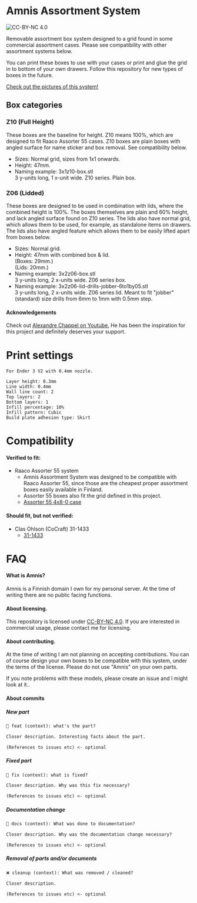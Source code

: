 # Amnis Assortment System

![CC-BY-NC 4.0](https://i.creativecommons.org/l/by-nc/4.0/88x31.png)

Removable assortment box system designed to a grid found in some commercial
assortment cases. Please see compatibility with other assortment systems below.

You can print these boxes to use with your cases or print and glue the grid in
to bottom of your own drawers. Follow this repository for new types of boxes in
the future.

[Check out the pictures of this system!](/pics/)


## Box categories

### Z10 (Full Height)

These boxes are the baseline for height. Z10 means 100%, which are designed to fit
Raaco Assorter 55 cases. Z10 boxes are plain boxes with angled surface for name
sticker and box removal. See compatibility below.

- Sizes: Normal grid, sizes from 1x1 onwards.  
- Height: 47mm.  
- Naming example: 3x1z10-box.stl  
3 y-units long, 1 x-unit wide. Z10 series. Plain box.  

### Z06 (Lidded)

These boxes are designed to be used in combination with lids, where the combined
height is 100%. The boxes themselves are plain and 60% height, and lack angled surface
found on Z10 series. The lids also have normal grid, which allows them to be used, 
for example, as standalone items on drawers. The lids also have angled feature which
allows them to be easily lifted apart from boxes below.

- Sizes: Normal grid.  
- Height: 47mm with combined box & lid.  
  (Boxes: 29mm.)  
  (Lids: 20mm.)  
- Naming example: 3x2z06-box.stl  
3 y-units long, 2 x-units wide. Z06 series box.  
- Naming example: 3x2z06-lid-drills-jobber-6to1by05.stl  
3 y-units long, 2 x-units wide. Z06 series lid. Meant to fit "jobber" (standard)
size drills from 6mm to 1mm with 0.5mm step.  

#### Acknowledgements

Check out [Alexandre Chappel on Youtube.](https://www.youtube.com/c/achappel) He has been the
inspiration for this project and definitely deserves your support.


# Print settings

```
For Ender 3 V2 with 0.4mm nozzle.

Layer height: 0.3mm
Line width: 0.4mm
Wall line count: 2
Top layers: 2
Bottom layers: 1
Infill percentage: 10%
Infill pattern: Cubic
Build plate adhesion type: Skirt
```

# Compatibility

#### Verified to fit:  

- Raaco Assorter 55 system
  - Amnis Assortment System was designed to be compatible with Raaco Assorter
  55, since those are the cheapest proper assortment boxes easily available in
  Finland.
  - Assorter 55 boxes also fit the grid defined in this project.
  - [Assorter 55 4x8-0 case](https://www.raaco.com/en/productpage/?sku=136204&category=3539)
  
#### Should fit, but not verified:

- Clas Ohlson (CoCraft) 31-1433
  - [31-1433](https://www.clasohlson.com/fi/S&auml;ilytyslaatikko-Cocraft/p/31-1433)
  
# FAQ

#### What is Amnis?

Amnis is a Finnish domain I own for my personal server. At the time of writing
there are no public facing functions.

#### About licensing.

This repository is licensed under [CC-BY-NC 4.0](LICENSE.md). If you are interested
in commercial usage, please contact me for licensing.

#### About contributing.

At the time of writing I am not planning on accepting contributions. You can of course
design your own boxes to be compatible with this system, under the terms of the license.
Please do not use "Amnis" on your own parts.

If you note problems with these models, please create an issue and I might look at it..


#### About commits

##### New part

```md
🚀 feat (context): what's the part?

Closer description. Interesting facts about the part.

(References to issues etc) <- optional
```

##### Fixed part

```md
🔨 fix (context): what is fixed?

Closer description. Why was this fix necessary?

(References to issues etc) <- optional
```

##### Documentation change

```md
📄 docs (context): What was done to documentation?

Closer description. Why was the documentation change necessary?

(References to issues etc) <- optional
```

##### Removal of parts and/or documents

```md
❌ cleanup (context): What was removed / cleaned?

Closer description.

(References to issues etc) <- optional
```